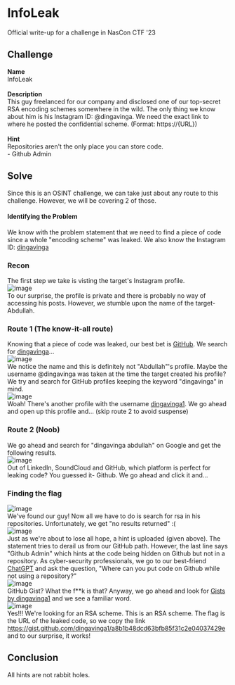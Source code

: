 # InfoLeak
Official write-up for a challenge in NasCon CTF '23

## Challenge
<b>Name</b><br/>
InfoLeak<br/><br/>
<b>Description</b><br/>
This guy freelanced for our company and disclosed one of our top-secret RSA encoding schemes somewhere in the wild. The only thing we know about him is his Instagram ID: @dingavinga. We need the exact link to where he posted the confidential scheme. (Format: https://{URL})
<br/><br/>
<b>Hint</b><br/>
Repositories aren't the only place you can store code.<br/>
	&#45; Github Admin

## Solve 
Since this is an OSINT challenge, we can take just about any route to this challenge. However, we will be covering 2 of those.
#### Identifying the Problem
We know with the problem statement that we need to find a piece of code since a whole "encoding scheme" was leaked. We also know the Instagram ID: [dingavinga](https://instagram.com/dingavinga)
### Recon
The first step we take is visting the target's Instagram profile.<br/>
![image](https://user-images.githubusercontent.com/88616338/226379550-c0dfe014-42bb-4ca6-b0b5-474adb226c79.png)
<br/>To our surprise, the profile is private and there is probably no way of accessing his posts. However, we stumble upon the name of the target- Abdullah.

### Route 1 (The know-it-all route)
Knowing that a piece of code was leaked, our best bet is [GitHub](https://github.com). We search for [dingavinga](https://github.com/dingavinga)...<br/>
![image](https://user-images.githubusercontent.com/88616338/226380446-bd3de36d-bfb0-47d2-bb69-5f2b5f44e646.png)<br/>
We notice the name and this is definitely not "Abdullah"'s profile. Maybe the username @dingavinga was taken at the time the target created his profile? We try and search for GitHub profiles keeping the keyword "dingavinga" in mind.
<br/>![image](https://user-images.githubusercontent.com/88616338/226381291-c5592883-21f0-4b05-84bc-f35ac93a348e.png)
<br/>
Woah! There's another profile with the username [dingavinga1](https://github.com/dingavinga1). We go ahead and open up this profile and... (skip route 2 to avoid suspense)

### Route 2 (Noob)
We go ahead and search for "dingavinga abdullah" on Google and get the following results.<br/>
![image](https://user-images.githubusercontent.com/88616338/226383089-55ea56d2-9753-407d-9637-2af710d2307b.png)
<br/>
Out of LinkedIn, SoundCloud and GitHub, which platform is perfect for leaking code? You guessed it- Github. We go ahead and click it and...

### Finding the flag
![image](https://user-images.githubusercontent.com/88616338/226381805-cd646cfe-a098-4e0e-be2a-670af994216e.png)
<br/>
We've found our guy! Now all we have to do is search for rsa in his repositories. Unfortunately, we get "no results returned" :(<br/>
![image](https://user-images.githubusercontent.com/88616338/226382292-a73db1e9-efbb-48fc-89d3-0038ca212b27.png)
<br/>
Just as we're about to lose all hope, a hint is uploaded (given above). The statement tries to derail us from our GitHub path. However, the last line says "Github Admin" which hints at the code being hidden on Github but not in a repository. As cyber-security professionals, we go to our best-friend [ChatGPT](https://chat.openai.com) and ask the question, "Where can you put code on Github while not using a repository?"<br/>
![image](https://user-images.githubusercontent.com/88616338/226386508-1595b345-3419-4d77-8226-f7e7c9a1e202.png)
<br/>
GitHub Gist? What the f**k is that? Anyway, we go ahead and look for [Gists by dingavinga1](https://gist.github.com/dingavinga1) and we see a familiar word. <br/>
![image](https://user-images.githubusercontent.com/88616338/226387142-1d9d6097-4fc8-477b-834e-494ce1d942ac.png)
<br/>Yes!!! We're looking for an RSA scheme. This is an RSA scheme. The flag is the URL of the leaked code, so we copy the link https://gist.github.com/dingavinga1/a8b1b48dcd63bfb85f31c2e04037429e and to our surprise, it works!

## Conclusion 
All hints are not rabbit holes.
